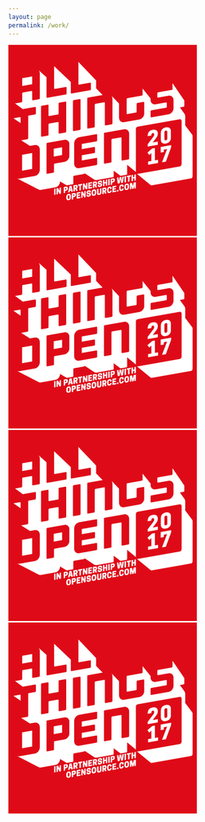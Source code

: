 ```yaml
---
layout: page
permalink: /work/
---
```


<div class="view-wrapper view-wrapper--flex">
  <div class="grid">
    <div class="grid__row">
      <div class="grid__block">
        <a href="https://www.allthingsopen.org">
          <img class="img--grayscale" src="/images/placeholder-image.png" alt="placeholder" />
        </a>
      </div>
      <div class="grid__block">
        <a href="https://www.allthingsopen.org">
          <img class="img--grayscale" src="/images/placeholder-image.png" alt="placeholder" />
        </a>
      </div>
    </div>
    <div class="grid__row">
      <div class="grid__block">
        <a href="https://www.allthingsopen.org">
          <img class="img--grayscale" src="/images/placeholder-image.png" alt="placeholder" />
        </a>
      </div>
      <div class="grid__block">
        <a href="https://www.allthingsopen.org">
          <img class="img--grayscale" src="/images/placeholder-image.png" alt="placeholder" />
        </a>
      </div>
    </div>
  </div>  
</div>